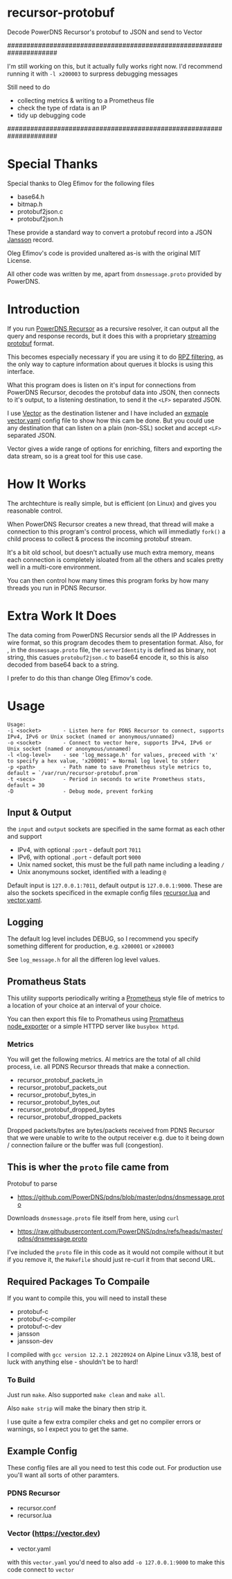 # recursor-protobuf
Decode PowerDNS Recursor's protobuf to JSON and send to Vector

#####################################################################

I'm still working on this, but it actually fully works right now.
I'd recommend running it with `-l x200003` to surpress debugging messages

Still need to do
- collecting metrics & writing to a Prometheus file
- check the type of rdata is an IP
- tidy up debugging code

#####################################################################

# Special Thanks
Special thanks to Oleg Efimov for the following files
- base64.h
- bitmap.h
- protobuf2json.c
- protobuf2json.h

These provide a standard way to convert a protobuf record into a JSON [Jansson](https://jansson.readthedocs.io/en/latest/index.html) record.

Oleg Efimov's code is provided unaltered as-is with the original MIT License.

All other code was written by me, apart from `dnsmessage.proto` provided by PowerDNS.


# Introduction

If you run [PowerDNS Recursor](https://docs.powerdns.com/recursor/index.html) as a recursive resolver, it can output all the
query and response records, but it does this with a proprietary [streaming protobuf](https://docs.powerdns.com/recursor/lua-config/protobuf.html) format.

This becomes especially necessary if you are using it to do [RPZ filtering](https://docs.powerdns.com/recursor/lua-config/rpz.html),
as the only way to capture information about querues it blocks is using this interface.

What this program does is listen on it's input for connections from PowerDNS Recursor, decodes the protobuf data into JSON, then connects
to it's output, to a listening destination, to send it the `<LF>` separated JSON.

I use [Vector](https://vector.dev) as the destination listener and
I have included an [exmaple vector.yaml](/vector.yaml) config file to show how this cam be done.
But you could use any destination that can listen on a plain (non-SSL) socket and accept `<LF>` separated JSON.

Vector gives a wide range of options for enriching, filters and exporting the data stream, so is a great tool for this use case.


# How It Works
The archtechture is really simple, but is efficient (on Linux) and gives you reasonable control.

When PowerDNS Recursor creates a new thread, that thread will make a connection to this program's control process, which
will immediatly `fork()` a child process to collect & process the incoming protobuf stream.

It's a bit old school, but doesn't actually use much extra memory, means each connection
is completely isloated from all the others and scales pretty well in a multi-core environment.

You can then control how many times this program forks by how many threads you run in PDNS Recursor.


# Extra Work It Does
The data coming from PowerDNS Recursior sends all the IP Addresses in wire format, so this program decodes them to presentation format.
Also, for <reasons>, in the `dnsmessage.proto` file, the `serverIdentity` is defined as binary, not string,
this casues `protobuf2json.c` to base64 encode it, so this is also decoded from base64 back to a string.

I prefer to do this than change Oleg Efimov's code.


# Usage
```
Usage:
-i <socket>       - Listen here for PDNS Recursor to connect, supports IPv4, IPv6 or Unix socket (named or anonymous/unnamed)
-o <socket>       - Connect to vector here, supports IPv4, IPv6 or Unix socket (named or anonymous/unnamed)
-l <log-level>    - see 'log_message.h' for values, preceed with 'x' to specify a hex value, 'x200001' = Normal log level to stderr
-p <path>         - Path name to save Prometheus style metrics to, default = `/var/run/recursor-protobuf.prom`
-t <secs>         - Period in seconds to write Prometheus stats, default = 30
-D                - Debug mode, prevent forking
```

## Input & Output
the `input` and `output` sockets are specified in the same format as each other and support
- IPv4, with optional `:port` - default port `7011`
- IPv6, with optional `.port` - default port `9000`
- Unix named socket, this must be the full path name including a leading `/`
- Unix anonymouns socket, identified with a leading `@`

Default input is `127.0.0.1:7011`, default output is `127.0.0.1:9000`. These are also the
sockets specificed in the exmaple config files [recursor.lua](recursor.lua) and [vector.yaml](vector.yaml).

## Logging
The default log level includes DEBUG, so I recommend you specify something different for production, e.g. `x200001` or `x200003`

See `log_message.h` for all the differen log level values.

## Promatheus Stats
This utility supports periodically writing a [Prometheus](https://prometheus.io/) style file of metrics to
a location of your choice at an interval of your choice.

You can then export this file to Promatheus using [Promatheus node_exporter](https://github.com/prometheus/node_exporter)
or a simple HTTPD server like `busybox httpd`.

### Metrics
You will get the following metrics. Al metrics are the total of all child process, i.e. all PDNS Recursor threads that make a connection.
- recursor_protobuf_packets_in
- recursor_protobuf_packets_out
- recursor_protobuf_bytes_in
- recursor_protobuf_bytes_out
- recursor_protobuf_dropped_bytes
- recursor_protobuf_dropped_packets

Dropped packets/bytes are bytes/packets received from PDNS Recursor that we were unable to write to the output receiver
e.g. due to it being down / connection failure or the buffer was full (congestion).


## This is wher the `proto` file came from

Protobuf to parse
- https://github.com/PowerDNS/pdns/blob/master/pdns/dnsmessage.proto

Downloads `dnsmessage.proto` file itself from here, using `curl`
- https://raw.githubusercontent.com/PowerDNS/pdns/refs/heads/master/pdns/dnsmessage.proto

I've included the `proto` file in this code as it would not compile without it
but if you remove it, the `Makefile` should just re-curl it from that second URL.


## Required Packages To Compaile

If you want to compile this, you will need to install these
- protobuf-c
- protobuf-c-compiler
- protobuf-c-dev
- jansson
- jansson-dev

I compiled with `gcc version 12.2.1 20220924` on Alpine Linux v3.18, best of luck with anything else - shouldn't be to hard!

### To Build

Just run `make`. Also supported `make clean` and `make all`.

Also `make strip` will make the binary then strip it.

I use quite a few extra compiler cheks and get no compiler errors or warnings, so I expect you to get the same.


## Example Config
These config files are all you need to test this code out. For production use you'll want all sorts of other paramters.

### PDNS Recursor
- recursor.conf
- recursor.lua

### Vector (https://vector.dev)
- vector.yaml

with this `vector.yaml` you'd need to also add `-o 127.0.0.1:9000` to make this code connect to `vector`
